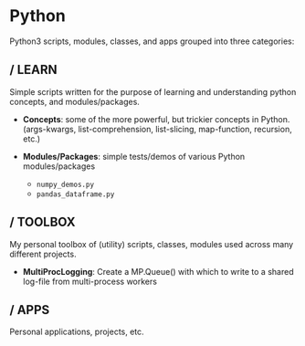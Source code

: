 Python
=========

Python3 scripts, modules, classes, and apps grouped into three categories:

/ LEARN
---------
Simple scripts written for the purpose of learning and understanding python concepts, and modules/packages.

* **Concepts**: some of the more powerful, but trickier concepts in Python.
    (args-kwargs, list-comprehension, list-slicing, map-function, recursion, etc.)
  
* **Modules/Packages**: simple tests/demos of various Python modules/packages
  - ``numpy_demos.py``
  - ``pandas_dataframe.py``
  
/ TOOLBOX
---------
My personal toolbox of (utility) scripts, classes, modules used across many different projects.
  - **MultiProcLogging**:  Create a MP.Queue() with which to write to a shared log-file from multi-process workers

/ APPS
---------
Personal applications, projects, etc.
